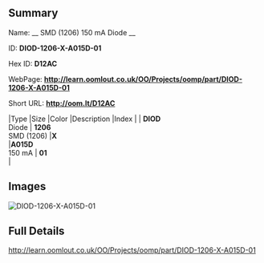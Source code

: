 

## Summary
 
Name: __ SMD (1206) 150 mA Diode __

ID: __DIOD-1206-X-A015D-01__

Hex ID: __D12AC__

WebPage: __http://learn.oomlout.co.uk/OO/Projects/oomp/part/DIOD-1206-X-A015D-01__

Short URL: __http://oom.lt/D12AC__


|Type   |Size   |Color   |Description   |Index   |
| __DIOD__ <br>Diode  | __1206__<br>SMD (1206)   |__X__<br>    |__A015D__<br>150 mA    | __01__<br>  |


## Images
![DIOD-1206-X-A015D-01](http://oomlout.com/oomp-gen/parts/DIOD-1206-X-A015D-01/DIOD-1206-X-A015D-01_420.jpg)

## Full Details

 http://learn.oomlout.co.uk/OO/Projects/oomp/part/DIOD-1206-X-A015D-01

